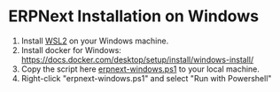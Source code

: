 # ERPNext Installation on Windows

1. Install [WSL2](https://docs.microsoft.com/en-us/windows/wsl/install) on your Windows machine.
2. Install docker for Windows: https://docs.docker.com/desktop/setup/install/windows-install/
3. Copy the script here [erpnext-windows.ps1](https://raw.githubusercontent.com/ma2erp/erp-infra/refs/heads/main/erpnext-windows.ps1) to your local machine.
3. Right-click "erpnext-windows.ps1" and select "Run with Powershell"